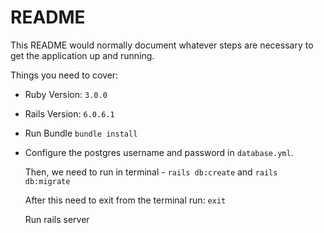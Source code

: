 # README

This README would normally document whatever steps are necessary to get the
application up and running.

Things you need to cover:

* Ruby Version: `3.0.0`

* Rails Version: `6.0.6.1`

* Run Bundle
  `bundle install`

* Configure the postgres username and password in `database.yml`.

  Then, we need to run in terminal - 
  `rails db:create` and `rails db:migrate`

  After this need to exit from the terminal run: `exit`
  
  Run rails server
